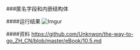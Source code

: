 ###匿名字段和内嵌结构体

####运行结果
![Imgur](http://i.imgur.com/cr137iu.png)

####资料
https://github.com/Unknwon/the-way-to-go_ZH_CN/blob/master/eBook/10.5.md